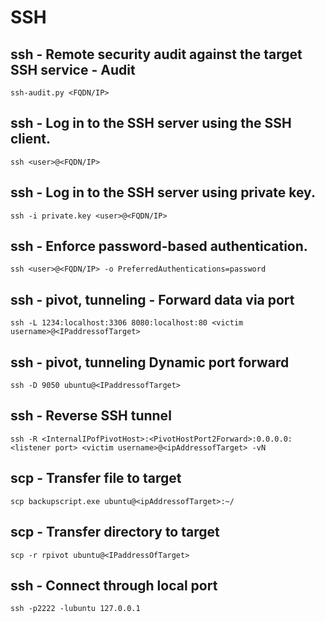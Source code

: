 # SSH

## ssh - Remote security audit against the target SSH service - Audit
```
ssh-audit.py <FQDN/IP>
```

## ssh - Log in to the SSH server using the SSH client.
```
ssh <user>@<FQDN/IP>
```

## ssh - Log in to the SSH server using private key.
```
ssh -i private.key <user>@<FQDN/IP>
```

## ssh - Enforce password-based authentication.
```
ssh <user>@<FQDN/IP> -o PreferredAuthentications=password
```
## ssh - pivot, tunneling -  Forward data via port
```
ssh -L 1234:localhost:3306 8080:localhost:80 <victim username>@<IPaddressofTarget>
```

## ssh - pivot, tunneling Dynamic port forward
```
ssh -D 9050 ubuntu@<IPaddressofTarget>
```

## ssh - Reverse SSH tunnel
```
ssh -R <InternalIPofPivotHost>:<PivotHostPort2Forward>:0.0.0.0:<listener port> <victim username>@<ipAddressofTarget> -vN
```
## scp - Transfer file to target
```
scp backupscript.exe ubuntu@<ipAddressofTarget>:~/
```

## scp - Transfer directory to target
```
scp -r rpivot ubuntu@<IPaddressOfTarget>
```

## ssh - Connect through local port
```
ssh -p2222 -lubuntu 127.0.0.1
```
